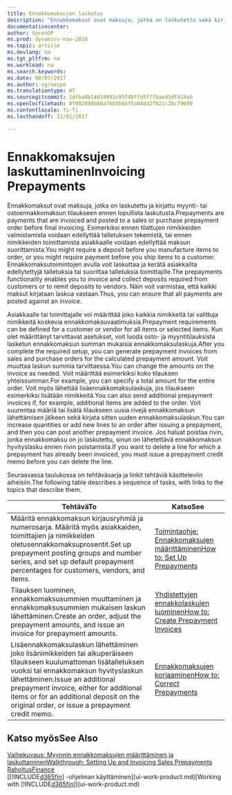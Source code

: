 ```yaml
---
title: Ennakkomaksujen laskutus
description: "Ennakkomaksut ovat maksuja, jotka on laskutettu sekä kirjattu myynti- tai ostoennakkomaksun tilaukseen ennen lopullista laskutusta. Esimerkiksi ennen tilattujen nimikkeiden valmistamista voidaan edellyttää talletuksen tekemistä, tai ennen nimikkeiden toimittamista asiakkaalle voidaan edellyttää maksun suorittamista. Ennakkomaksutoimintojen avulla voit laskuttaa ja kerätä asiakkailta edellytettyjä talletuksia tai suorittaa talletuksia toimittajille. Näin voit varmistaa, että kaikki maksut kirjataan laskua vastaan."
documentationcenter: 
author: SorenGP
ms.prod: dynamics-nav-2018
ms.topic: article
ms.devlang: na
ms.tgt_pltfrm: na
ms.workload: na
ms.search.keywords: 
ms.date: 08/07/2017
ms.author: sgroespe
ms.translationtype: HT
ms.sourcegitcommit: 1dfba8b14019991c95f40ffd5f7fbaed5df414eb
ms.openlocfilehash: 0f802880b88a76b5bbbf5a04dd2fb21c2bc79699
ms.contentlocale: fi-fi
ms.lasthandoff: 12/01/2017

---
```

# <a name="invoicing-prepayments"></a><span data-ttu-id="93013-106">Ennakkomaksujen laskuttaminen</span><span class="sxs-lookup"><span data-stu-id="93013-106">Invoicing Prepayments</span></span>
<span data-ttu-id="93013-107">Ennakkomaksut ovat maksuja, jotka on laskutettu ja kirjattu myynti- tai ostoennakkomaksun tilaukseen ennen lopullista laskutusta.</span><span class="sxs-lookup"><span data-stu-id="93013-107">Prepayments are payments that are invoiced and posted to a sales or purchase prepayment order before final invoicing.</span></span> <span data-ttu-id="93013-108">Esimerkiksi ennen tilattujen nimikkeiden valmistamista voidaan edellyttää talletuksen tekemistä, tai ennen nimikkeiden toimittamista asiakkaalle voidaan edellyttää maksun suorittamista.</span><span class="sxs-lookup"><span data-stu-id="93013-108">You might require a deposit before you manufacture items to order, or you might require payment before you ship items to a customer.</span></span> <span data-ttu-id="93013-109">Ennakkomaksutoimintojen avulla voit laskuttaa ja kerätä asiakkailta edellytettyjä talletuksia tai suorittaa talletuksia toimittajille.</span><span class="sxs-lookup"><span data-stu-id="93013-109">The prepayments functionality enables you to invoice and collect deposits required from customers or to remit deposits to vendors.</span></span> <span data-ttu-id="93013-110">Näin voit varmistaa, että kaikki maksut kirjataan laskua vastaan.</span><span class="sxs-lookup"><span data-stu-id="93013-110">Thus, you can ensure that all payments are posted against an invoice.</span></span>  

 <span data-ttu-id="93013-111">Asiakkaalle tai toimittajalle voi määrittää joko kaikkia nimikkeitä tai valittuja nimikkeitä koskevia ennakkomaksuvaatimuksia.</span><span class="sxs-lookup"><span data-stu-id="93013-111">Prepayment requirements can be defined for a customer or vendor for all items or selected items.</span></span> <span data-ttu-id="93013-112">Kun olet määrittänyt tarvittavat asetukset, voit luoda osto- ja myyntitilauksista lasketun ennakkomaksun summan mukaisia ennakkomaksulaskuja.</span><span class="sxs-lookup"><span data-stu-id="93013-112">After you complete the required setup, you can generate prepayment invoices from sales and purchase orders for the calculated prepayment amount.</span></span> <span data-ttu-id="93013-113">Voit muuttaa laskun summia tarvittaessa.</span><span class="sxs-lookup"><span data-stu-id="93013-113">You can change the amounts on the invoice as needed.</span></span> <span data-ttu-id="93013-114">Voit määrittää esimerkiksi koko tilauksen yhteissumman.</span><span class="sxs-lookup"><span data-stu-id="93013-114">For example, you can specify a total amount for the entire order.</span></span> <span data-ttu-id="93013-115">Voit myös lähettää lisäennakkomaksulaskuja, jos tilaukseen esimerkiksi lisätään nimikkeitä.</span><span class="sxs-lookup"><span data-stu-id="93013-115">You can also send additional prepayment invoices if, for example, additional items are added to the order.</span></span> <span data-ttu-id="93013-116">Voit suurentaa määriä tai lisätä tilaukseen uusia rivejä ennakkomaksun lähettämisen jälkeen sekä kirjata sitten uuden ennakkomaksulaskun.</span><span class="sxs-lookup"><span data-stu-id="93013-116">You can increase quantities or add new lines to an order after issuing a prepayment, and then you can post another prepayment invoice.</span></span> <span data-ttu-id="93013-117">Jos haluat poistaa rivin, jonka ennakkomaksu on jo laskutettu, sinun on lähetettävä ennakkomaksun hyvityslasku ennen rivin poistamista.</span><span class="sxs-lookup"><span data-stu-id="93013-117">If you want to delete a line for which a prepayment has already been invoiced, you must issue a prepayment credit memo before you can delete the line.</span></span>  

 <span data-ttu-id="93013-118">Seuraavassa taulukossa on tehtäväsarja ja linkit tehtäviä käsitteleviin aiheisiin.</span><span class="sxs-lookup"><span data-stu-id="93013-118">The following table describes a sequence of tasks, with links to the topics that describe them.</span></span>

|<span data-ttu-id="93013-119">**Tehtävä**</span><span class="sxs-lookup"><span data-stu-id="93013-119">**To**</span></span>|<span data-ttu-id="93013-120">**Katso**</span><span class="sxs-lookup"><span data-stu-id="93013-120">**See**</span></span>|  
|------------|-------------|  
|<span data-ttu-id="93013-121">Määritä ennakkomaksun kirjausryhmiä ja numerosarja. Määritä myös asiakkaiden, toimittajien ja nimikkeiden oletusennakkomaksuprosentit.</span><span class="sxs-lookup"><span data-stu-id="93013-121">Set up prepayment posting groups and number series, and set up default prepayment percentages for customers, vendors, and items.</span></span>|[<span data-ttu-id="93013-122">Toimintaohje: Ennakkomaksujen määrittäminen</span><span class="sxs-lookup"><span data-stu-id="93013-122">How to: Set Up Prepayments</span></span>](finance-set-up-prepayments.md)|
|<span data-ttu-id="93013-123">Tilauksen luominen, ennakkomaksusummien muuttaminen ja ennakkomaksusummien mukaisen laskun lähettäminen.</span><span class="sxs-lookup"><span data-stu-id="93013-123">Create an order, adjust the prepayment amounts, and issue an invoice for prepayment amounts.</span></span>|[<span data-ttu-id="93013-124">Yhdistettyjen ennakkolaskujen luominen</span><span class="sxs-lookup"><span data-stu-id="93013-124">How to: Create Prepayment Invoices</span></span>](finance-how-to-create-prepayment-invoices.md)|  
|<span data-ttu-id="93013-125">Lisäennakkomaksulaskun lähettäminen joko lisänimikkeiden tai alkuperäiseen tilaukseen kuulumattoman lisätalletuksen vuoksi tai ennakkomaksun hyvityslaskun lähettäminen.</span><span class="sxs-lookup"><span data-stu-id="93013-125">Issue an additional prepayment invoice, either for additional items or for an additional deposit on the original order, or issue a prepayment credit memo.</span></span>|[<span data-ttu-id="93013-126">Ennakkomaksujen korjaaminen</span><span class="sxs-lookup"><span data-stu-id="93013-126">How to: Correct Prepayments</span></span>](finance-how-to-correct-prepayments.md)|  

## <a name="see-also"></a><span data-ttu-id="93013-127">Katso myös</span><span class="sxs-lookup"><span data-stu-id="93013-127">See Also</span></span>  
[<span data-ttu-id="93013-128">Vaihekuvaus: Myynnin ennakkomaksujen määrittäminen ja laskuttaminen</span><span class="sxs-lookup"><span data-stu-id="93013-128">Walkthrough: Setting Up and Invoicing Sales Prepayments</span></span>](walkthrough-setting-up-and-invoicing-sales-prepayments.md)  
[<span data-ttu-id="93013-129">Rahoitus</span><span class="sxs-lookup"><span data-stu-id="93013-129">Finance</span></span>](finance.md)  
<span data-ttu-id="93013-130">[[!INCLUDE[d365fin](includes/d365fin_md.md)] -ohjelman käyttäminen](ui-work-product.md)</span><span class="sxs-lookup"><span data-stu-id="93013-130">[Working with [!INCLUDE[d365fin](includes/d365fin_md.md)]](ui-work-product.md)</span></span>

